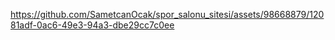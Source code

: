 

https://github.com/SametcanOcak/spor_salonu_sitesi/assets/98668879/12081adf-0ac6-49e3-94a3-dbe29cc7c0ee

